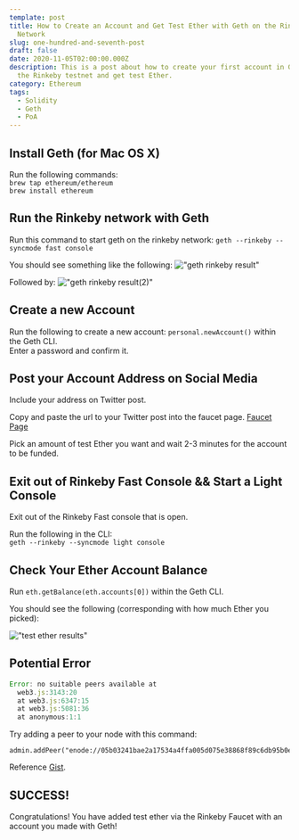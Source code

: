 ```yaml
---
template: post
title: How to Create an Account and Get Test Ether with Geth on the Rinkeby Test
  Network
slug: one-hundred-and-seventh-post
draft: false
date: 2020-11-05T02:00:00.000Z
description: This is a post about how to create your first account in Geth on
  the Rinkeby testnet and get test Ether.
category: Ethereum
tags:
  - Solidity
  - Geth
  - PoA
---
```


## Install Geth (for Mac OS X)

Run the following commands: <br/>
`brew tap ethereum/ethereum`<br/>
`brew install ethereum`<br/>

## Run the Rinkeby network with Geth
Run this command to start geth on the rinkeby network:
`geth --rinkeby --syncmode fast console`

You should see something like the following: 
!["geth rinkeby result"](./geth_rinkeby_result.png)

Followed by: 
!["geth rinkeby result(2)"](./geth_rinkeby_result(2).png)

## Create a new Account 

Run the following to create a new account: 
`personal.newAccount()` within the Geth CLI. <br/>
Enter a password and confirm it. 

## Post your Account Address on Social Media

Include your address on Twitter post. <br/>

Copy and paste the url to your Twitter post into the faucet page. 
<a href="https://faucet.rinkeby.io/">Faucet Page</a><br/>

Pick an amount of test Ether you want and wait 2-3 minutes for the account to be funded. <br/>

## Exit out of Rinkeby Fast Console && Start a Light Console

Exit out of the Rinkeby Fast console that is open. <br/>

Run the following in the CLI: <br/>
`geth --rinkeby --syncmode light console`<br/>

## Check Your Ether Account Balance

Run `eth.getBalance(eth.accounts[0])` within the Geth CLI. <br/>

You should see the following (corresponding with how much Ether you picked):

!["test ether results"](./test_ether_results.png)<br/>

## Potential Error

```js
Error: no suitable peers available at 
  web3.js:3143:20
  at web3.js:6347:15
  at web3.js:5081:36
  at anonymous:1:1
  ```

Try adding a peer to your node with this command:
```
admin.addPeer("enode://05b03241bae2a17534a4ffa005d075e38868f89c6db95b0e089c67ff6d3e9ed3f7132d4e9d57f09628f4827cfb370fe5f624c36af44899e423aacf4869a3adf3@13.124.4.106:30303");
```

Reference <a href="https://gist.github.com/rfikki/e2a8c47f4460668557b1e3ec8bae9c11">Gist</a>. <br/>

## SUCCESS!

Congratulations! You have added test ether via the Rinkeby Faucet with an account you made with Geth! 

